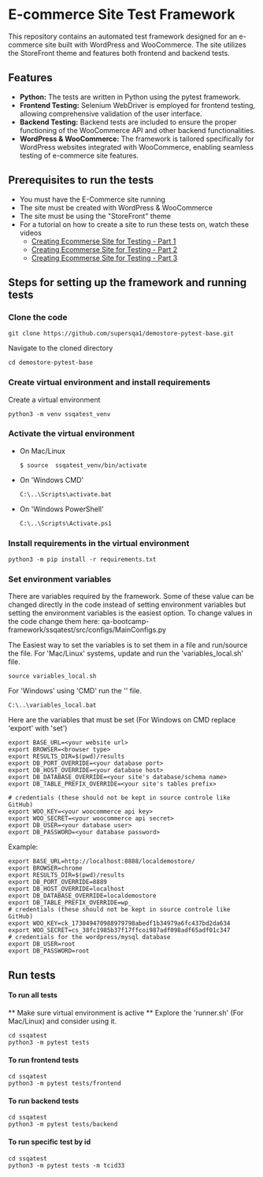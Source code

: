 # E-commerce Site Test Framework

This repository contains an automated test framework designed for an e-commerce site built with WordPress and WooCommerce. The site utilizes the StoreFront theme and features both frontend and backend tests.

## Features

- **Python:** The tests are written in Python using the pytest framework.
- **Frontend Testing:** Selenium WebDriver is employed for frontend testing, allowing comprehensive validation of the user interface.
- **Backend Testing:** Backend tests are included to ensure the proper functioning of the WooCommerce API and other backend functionalities.
- **WordPress & WooCommerce:** The framework is tailored specifically for WordPress websites integrated with WooCommerce, enabling seamless testing of e-commerce site features.


## Prerequisites to run the tests
* You must have the E-Commerce site running
* The site must be created with WordPress & WooCommerce
* The site must be using the "StoreFront" theme
* For a tutorial on how to create a site to run these tests on, watch these videos
  * [Creating Ecommerse Site for Testing - Part 1](https://www.youtube.com/watch?v=KhLGXIxeJLI&t=1s&ab_channel=SuperSQA)
  * [Creating Ecommerse Site for Testing - Part 2](https://www.youtube.com/watch?v=w47JR3aoTNw&ab_channel=SuperSQA)
  * [Creating Ecommerse Site for Testing - Part 3](https://www.youtube.com/watch?v=qwCY8UEWqqM&ab_channel=SuperSQA)

## Steps for setting up the framework and running tests

### Clone the code
```
git clone https://github.com/supersqa1/demostore-pytest-base.git
```

Navigate to the cloned directory
```
cd demostore-pytest-base
```

### Create virtual environment and install requirements
Create a virtual environment
```
python3 -m venv ssqatest_venv
```

### Activate the virtual environment 
  - On Mac/Linux
    ```commandline
    $ source  ssqatest_venv/bin/activate
    ```

  - On 'Windows CMD'
    ```commandline
    C:\..\Scripts\activate.bat
    ```

  - On 'Windows PowerShell'
    ```commandline
    C:\..\Scripts\Activate.ps1
    ```
### Install requirements in the virtual environment
```commandline
python3 -m pip install -r requirements.txt
```

### Set environment variables
There are variables required by the framework. 
Some of these value can be changed directly in the code instead of setting environment variables 
but setting the environment variables is the easiest option.
To change values in the code change them here: qa-bootcamp-framework/ssqatest/src/configs/MainConfigs.py

The Easiest way to set the variables is to set them in a file and run/source the file.
For 'Mac/Linux' systems, update and run the 'variables_local.sh' file.

```
source variables_local.sh
```

For 'Windows' using 'CMD' run the '' file.
```commandline
C:\..\variables_local.bat
```

Here are the variables that must be set
(For Windows on CMD replace 'export' with 'set')
```commandline
export BASE_URL=<your website url>
export BROWSER=<browser type>
export RESULTS_DIR=$(pwd)/results
export DB_PORT_OVERRIDE=<your database port>
export DB_HOST_OVERRIDE=<your database host>
export DB_DATABASE_OVERRIDE=<your site's database/schema name>
export DB_TABLE_PREFIX_OVERRIDE=<your site's tables prefix>

# credentials (these should not be kept in source controle like GitHub)
export WOO_KEY=<your woocommerce api key>
export WOO_SECRET=<your woocommerce api secret>
export DB_USER=<your database user>
export DB_PASSWORD=<your database password>
```

Example:
```commandline
export BASE_URL=http://localhost:8888/localdemostore/
export BROWSER=chrome
export RESULTS_DIR=$(pwd)/results
export DB_PORT_OVERRIDE=8889
export DB_HOST_OVERRIDE=localhost
export DB_DATABASE_OVERRIDE=localdemostore
export DB_TABLE_PREFIX_OVERRIDE=wp_
# credentials (these should not be kept in source controle like GitHub)
export WOO_KEY=ck_173049470988979798abedf1b34979a6fc437bd2da634
export WOO_SECRET=cs_38fc1985b37f17ffcoi987adf098adf65adf01c347
# credentials for the wordpress/mysql database
export DB_USER=root
export DB_PASSWORD=root
```

## Run tests
#### To run all tests
** Make sure virtual environment is active
** Explore the 'runner.sh' (For Mac/Linux) and consider using it.

```commandline
cd ssqatest
python3 -m pytest tests
```

#### To run frontend tests
```commandline
cd ssqatest
python3 -m pytest tests/frontend
```
#### To run backend tests
```commandline
cd ssqatest
python3 -m pytest tests/backend
```

#### To run specific test by id
```commandline
cd ssqatest
python3 -m pytest tests -m tcid33
```
